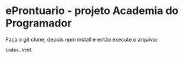 # eProntuario - projeto Academia do Programador

Faça o git clone, depois npm install e então execute o arquivo:

```
index.html
```

